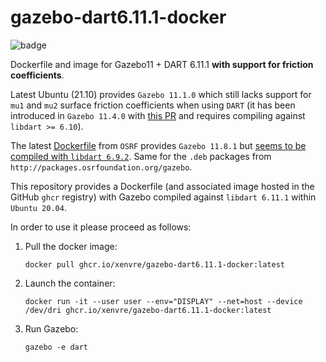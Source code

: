 # gazebo-dart6.11.1-docker

![badge](https://github.com/xenvre/gazebo-dart6.11.1-docker/workflows/Docker%20Image%20Build/badge.svg)

Dockerfile and image for Gazebo11 + DART 6.11.1 **with support for friction coefficients**.

Latest Ubuntu (21.10) provides `Gazebo 11.1.0` which still lacks support for `mu1` and `mu2` surface friction coefficients  when using `DART` (it has been introduced in `Gazebo 11.4.0` with [this PR](https://github.com/osrf/gazebo/pull/2781) and requires compiling against `libdart >= 6.10`).

The latest [Dockerfile](https://github.com/osrf/docker_images/blob/1b0072a315610a6e009bcf09343d79255933cbb2/gazebo/11/ubuntu/focal/gzserver11/Dockerfile) from `OSRF` provides `Gazebo 11.8.1` but [seems to be compiled with `libdart 6.9.2`](https://github.com/docker-library/repo-info/blob/master/repos/gazebo/local/libgazebo11-focal.md#dpkg-source-package-dart692-2build4). Same for the `.deb` packages from `http://packages.osrfoundation.org/gazebo`.

This repository provides a Dockerfile (and associated image hosted in the GitHub `ghcr` registry) with Gazebo compiled against `libdart 6.11.1` within `Ubuntu 20.04`.

In order to use it please proceed as follows:

1. Pull the docker image:
    ```console
    docker pull ghcr.io/xenvre/gazebo-dart6.11.1-docker:latest
    ```
1. Launch the container:
    ```console
    docker run -it --user user --env="DISPLAY" --net=host --device /dev/dri ghcr.io/xenvre/gazebo-dart6.11.1-docker:latest
    ```
1. Run Gazebo:
    ```console
    gazebo -e dart
    ```
